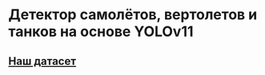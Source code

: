 # Детектор самолётов, вертолетов и танков на основе YOLOv11

## [Наш датасет](https://www.kaggle.com/datasets/glebnechetov/pht30k/data)

